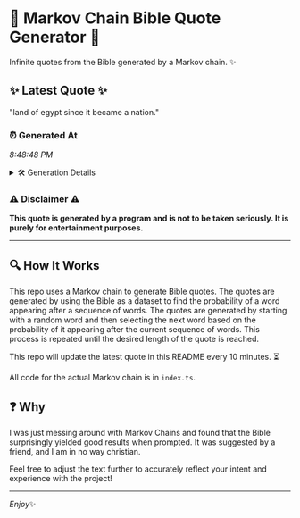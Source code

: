 # 📖 Markov Chain Bible Quote Generator 📖

Infinite quotes from the Bible generated by a Markov chain. ✨

## ✨ Latest Quote ✨
"land of egypt since it became a nation."

### ⏰ Generated At
*8:48:48 PM*

<details>
    <summary>🛠️ Generation Details</summary>
    <p>
        <strong>🌱 Seed:</strong> land<br>
        <strong>🔄 Iterations:</strong> 7<br>
        <strong>📜 Context History:</strong><br>[ land ]: of<br>[ land, of ]: egypt<br>[ land, of, egypt ]: since<br>[ land, of, egypt, since ]: it<br>[ land, of, egypt, since, it ]: became<br>[ land, of, egypt, since, it, became ]: a<br>[ of, egypt, since, it, became, a ]: nation.<br>
    </p>
</details>

### ⚠️ Disclaimer ⚠️
**This quote is generated by a program and is not to be taken seriously. It is purely for entertainment purposes.**

---

## 🔍 How It Works

This repo uses a Markov chain to generate Bible quotes. The quotes are generated by using the Bible as a dataset to find the probability of a word appearing after a sequence of words. The quotes are generated by starting with a random word and then selecting the next word based on the probability of it appearing after the current sequence of words. This process is repeated until the desired length of the quote is reached.

This repo will update the latest quote in this README every 10 minutes. ⏳

All code for the actual Markov chain is in `index.ts`.

## ❓ Why

I was just messing around with Markov Chains and found that the Bible surprisingly yielded good results when prompted. 
It was suggested by a friend, and I am in no way christian.

Feel free to adjust the text further to accurately reflect your intent and experience with the project!

---

*Enjoy*✨
